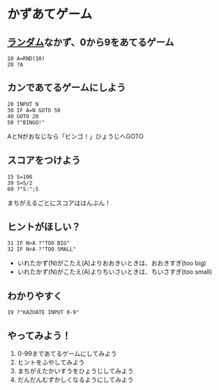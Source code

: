 # かずあてゲーム

## [ランダム](RND.html)なかず、0から9をあてるゲーム

```ij
10 A=RND(10)
20 ?A
```

## カンであてるゲームにしよう

```ij
20 INPUT N
30 IF A=N GOTO 50
40 GOTO 20
50 ?"BINGO!"
```
AとNがおなじなら「ビンゴ！」ひょうじへGOTO

## スコアをつけよう

```ij
15 S=100
39 S=S/2
60 ?"S:";S
```
まちがえるごとにスコアははんぶん！

## ヒントがほしい？

```ij
31 IF N>A ?"TOO BIG"
32 IF N<A ?"TOO SMALL"
```
- いれたかず(N)がこたえ(A)よりおおきいときは、おおきすぎ(too big)
- いれたかず(N)がこたえ(A)よりちいさいときは、ちいさすぎ(too small)

## わかりやすく

```ij
19 ?"KAZUATE INPUT 0-9"
```

## やってみよう！

1. 0-99まであてるゲームにしてみよう
2. ヒントをふやしてみよう
3. まちがえたかいすうをひょうじしてみよう
4. だんだんむずかしくなるようにしてみよう
